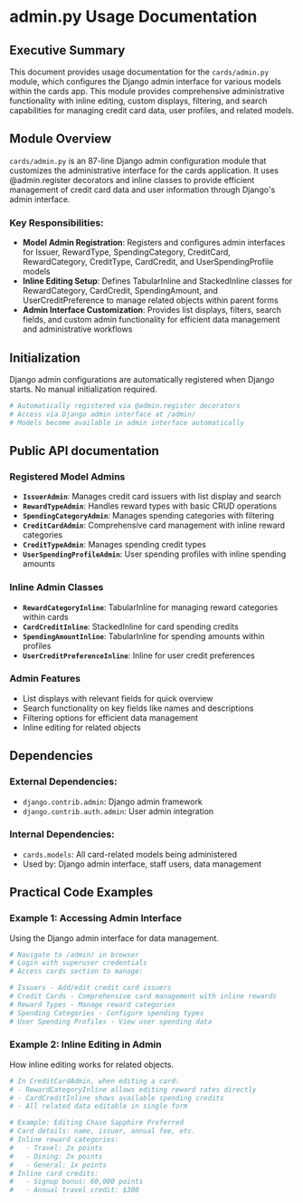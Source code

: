 # admin.py Usage Documentation

## Executive Summary
This document provides usage documentation for the `cards/admin.py` module, which configures the Django admin interface for various models within the cards app. This module provides comprehensive administrative functionality with inline editing, custom displays, filtering, and search capabilities for managing credit card data, user profiles, and related models.

## Module Overview
`cards/admin.py` is an 87-line Django admin configuration module that customizes the administrative interface for the cards application. It uses @admin.register decorators and inline classes to provide efficient management of credit card data and user information through Django's admin interface.

### Key Responsibilities:
- **Model Admin Registration**: Registers and configures admin interfaces for Issuer, RewardType, SpendingCategory, CreditCard, RewardCategory, CreditType, CardCredit, and UserSpendingProfile models
- **Inline Editing Setup**: Defines TabularInline and StackedInline classes for RewardCategory, CardCredit, SpendingAmount, and UserCreditPreference to manage related objects within parent forms
- **Admin Interface Customization**: Provides list displays, filters, search fields, and custom admin functionality for efficient data management and administrative workflows

## Initialization
Django admin configurations are automatically registered when Django starts. No manual initialization required.

```python
# Automatically registered via @admin.register decorators
# Access via Django admin interface at /admin/
# Models become available in admin interface automatically
```

## Public API documentation

### Registered Model Admins
- **`IssuerAdmin`**: Manages credit card issuers with list display and search
- **`RewardTypeAdmin`**: Handles reward types with basic CRUD operations
- **`SpendingCategoryAdmin`**: Manages spending categories with filtering
- **`CreditCardAdmin`**: Comprehensive card management with inline reward categories
- **`CreditTypeAdmin`**: Manages spending credit types
- **`UserSpendingProfileAdmin`**: User spending profiles with inline spending amounts

### Inline Admin Classes
- **`RewardCategoryInline`**: TabularInline for managing reward categories within cards
- **`CardCreditInline`**: StackedInline for card spending credits
- **`SpendingAmountInline`**: TabularInline for spending amounts within profiles
- **`UserCreditPreferenceInline`**: Inline for user credit preferences

### Admin Features
- List displays with relevant fields for quick overview
- Search functionality on key fields like names and descriptions
- Filtering options for efficient data management
- Inline editing for related objects

## Dependencies
### External Dependencies:
- `django.contrib.admin`: Django admin framework
- `django.contrib.auth.admin`: User admin integration

### Internal Dependencies:
- `cards.models`: All card-related models being administered
- Used by: Django admin interface, staff users, data management

## Practical Code Examples

### Example 1: Accessing Admin Interface
Using the Django admin interface for data management.

```python
# Navigate to /admin/ in browser
# Login with superuser credentials
# Access cards section to manage:

# Issuers - Add/edit credit card issuers
# Credit Cards - Comprehensive card management with inline rewards
# Reward Types - Manage reward categories
# Spending Categories - Configure spending types
# User Spending Profiles - View user spending data
```

### Example 2: Inline Editing in Admin
How inline editing works for related objects.

```python
# In CreditCardAdmin, when editing a card:
# - RewardCategoryInline allows editing reward rates directly
# - CardCreditInline shows available spending credits
# - All related data editable in single form

# Example: Editing Chase Sapphire Preferred
# Card details: name, issuer, annual fee, etc.
# Inline reward categories:
#   - Travel: 2x points
#   - Dining: 2x points
#   - General: 1x points
# Inline card credits:
#   - Signup bonus: 60,000 points
#   - Annual travel credit: $300
```

